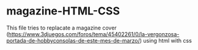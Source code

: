 # magazine-HTML-CSS

This file tries to replacate a magazine cover (https://www.3djuegos.com/foros/tema/45402261/0/la-vergonzosa-portada-de-hobbyconsolas-de-este-mes-de-marzo/) using html with css
